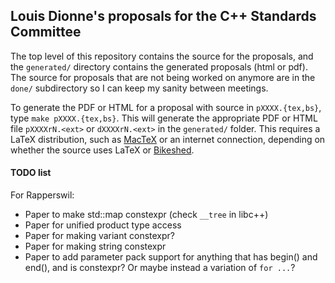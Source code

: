 ## Louis Dionne's proposals for the C++ Standards Committee

The top level of this repository contains the source for the proposals, and
the `generated/` directory contains the generated proposals (html or pdf).
The source for proposals that are not being worked on anymore are in the
`done/` subdirectory so I can keep my sanity between meetings.

To generate the PDF or HTML for a proposal with source in `pXXXX.{tex,bs}`,
type `make pXXXX.{tex,bs}`. This will generate the appropriate PDF or HTML
file `pXXXXrN.<ext>` or `dXXXXrN.<ext>` in the `generated/` folder. This
requires a LaTeX distribution, such as [MacTeX][] or an internet connection,
depending on whether the source uses LaTeX or [Bikeshed][].

#### TODO list
For Rapperswil:
- Paper to make std::map constexpr (check `__tree` in libc++)
- Paper for unified product type access
- Paper for making variant constexpr?
- Paper for making string constexpr
- Paper to add parameter pack support for anything that has begin() and end(), and is constexpr? Or maybe instead a variation of `for ...`?

[Bikeshed]: https://tabatkins.github.io/bikeshed
[MacTeX]: https://www.tug.org/mactex
